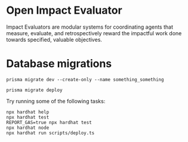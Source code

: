 # Open Impact Evaluator

Impact Evaluators are modular systems for coordinating agents that measure, evaluate, and retrospectively reward the impactful work done towards specified, valuable objectives.

# Database migrations

```
prisma migrate dev --create-only --name something_something
```

```
prisma migrate deploy
```

Try running some of the following tasks:

```shell
npx hardhat help
npx hardhat test
REPORT_GAS=true npx hardhat test
npx hardhat node
npx hardhat run scripts/deploy.ts
```
